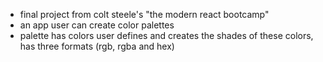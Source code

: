- final project from colt steele's "the modern react bootcamp"
- an app user can create color palettes
- palette has colors user defines and creates the shades of these colors, has three formats (rgb, rgba and hex)
